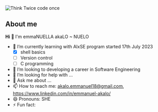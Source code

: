 <picture>
 <source media="https://c4.wallpaperflare.com/wallpaper/305/780/934/technology-programming-code-wallpaper-preview.jpg">
 <img alt="Think Twice code once" src="https://c4.wallpaperflare.com/wallpaper/305/780/934/technology-programming-code-wallpaper-preview.jpg">
</picture>

## About me

**Hi** 👋 I'm emmaNUELLA akaLO ~ NUELO

- 🌱 I’m currently learning with AlxSE program started 17th July 2023
  - [x] shell basics
  - [ ] Version control
  - [ ] C programming
- 👯 I’m looking to developing a career in Software Engineering
- 🤔 I’m looking for help with ...
- 💬 Ask me about ...
- 📫 How to reach me: akalo.emmanuel18@gmail.com, https://www.linkedin.com/in/emmanuel-akalo/
- 😄 Pronouns: SHE
- ⚡ Fun fact: 
